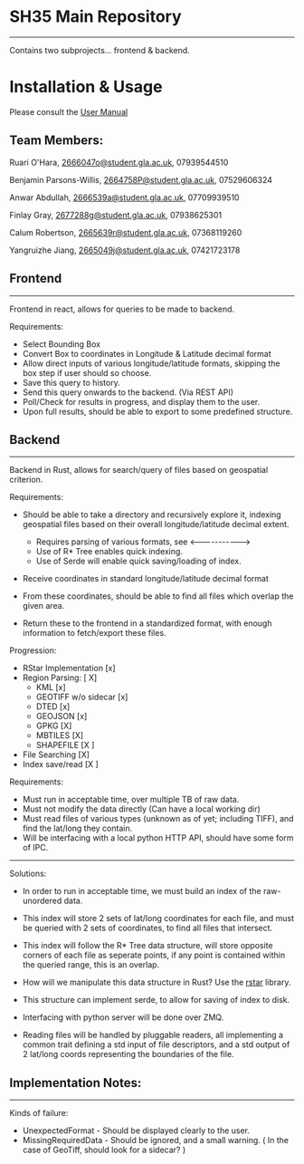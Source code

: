 # SH35 Main Repository
------------------------

Contains two subprojects...
frontend & backend.

# Installation & Usage
Please consult the [User Manual](manual.pdf)

Team Members:
------------------
Ruari O'Hara, 2666047o@student.gla.ac.uk, 07939544510

Benjamin Parsons-Willis, 2664758P@student.gla.ac.uk, 07529606324

Anwar Abdullah, 2666539a@student.gla.ac.uk, 07709939510

Finlay Gray, 2677288g@student.gla.ac.uk, 07938625301

Calum Robertson, 2665639r@student.gla.ac.uk, 07368119260

Yangruizhe Jiang, 2665049j@student.gla.ac.uk, 07421723178

## Frontend
-----------------
Frontend in react, allows for queries to be made to backend.

Requirements:
  - Select Bounding Box
  - Convert Box to coordinates in Longitude & Latitude decimal format
  - Allow direct inputs of various longitude/latitude formats, skipping the box step if user should so choose.
  - Save this query to history.
  - Send this query onwards to the backend. (Via REST API)
  - Poll/Check for results in progress, and display them to the user.
  - Upon full results, should be able to export to some predefined structure.

## Backend
-----------------
Backend in Rust, allows for search/query of files based on geospatial criterion.

Requirements:
  - Should be able to take a directory and recursively explore it, indexing geospatial files based on 
    their overall longitude/latitude decimal extent.
    - Requires parsing of various formats, see <----------->
    - Use of R* Tree enables quick indexing.
    - Use of Serde will enable quick saving/loading of index.

  - Receive coordinates in standard longitude/latitude decimal format
  - From these coordinates, should be able to find all files which overlap the given area.
  - Return these to the frontend in a standardized format, with enough information to fetch/export these files.


Progression:
- RStar Implementation [x]
- Region Parsing: [ X]
  - KML [x]
  - GEOTIFF w/o sidecar [x]
  - DTED [x]
  - GEOJSON [x]
  - GPKG [X] 
  - MBTILES [X]
  - SHAPEFILE [X ]
- File Searching [X]
- Index save/read [X ]

Requirements:
- Must run in acceptable time, over multiple TB of raw data.
- Must not modify the data directly (Can have a local working dir)
- Must read files of various types (unknown as of yet; including TIFF), and find the lat/long they contain.
- Will be interfacing with a local python HTTP API, should have some form of IPC.

---------------------------------------------------------------------------------------------------
Solutions:
- In order to run in acceptable time, we must build an index of the raw-unordered data.
- This index will store 2 sets of lat/long coordinates for each file, and must be queried with 2 sets of coordinates, to find all files that intersect.
- This index will follow the R* Tree data structure, will store opposite corners of each file as seperate points, if any point is contained within the queried range, this is an overlap.
- How will we manipulate this data structure in Rust? Use the [rstar](https://docs.rs/rstar/latest/rstar/) library.
- This structure can implement serde, to allow for saving of index to disk.

- Interfacing with python server will be done over ZMQ.

- Reading files will be handled by pluggable readers, all implementing a common trait defining a std input of file descriptors, and a std output of 2 lat/long coords representing the boundaries of the file.

## Implementation Notes:
--------------------------
Kinds of failure:
  - UnexpectedFormat - Should be displayed clearly to the user.
  - MissingRequiredData - Should be ignored, and a small warning. ( In the case of GeoTiff, should look for a sidecar? )
